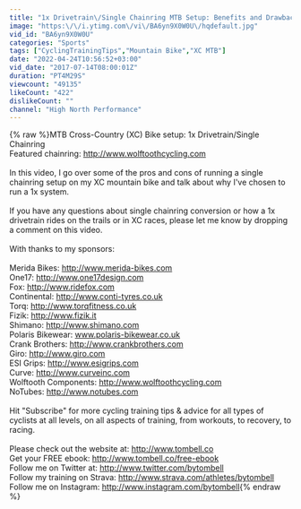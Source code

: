 ```yaml
---
title: "1x Drivetrain\/Single Chainring MTB Setup: Benefits and Drawbacks"
image: "https:\/\/i.ytimg.com\/vi\/BA6yn9X0W0U\/hqdefault.jpg"
vid_id: "BA6yn9X0W0U"
categories: "Sports"
tags: ["CyclingTrainingTips","Mountain Bike","XC MTB"]
date: "2022-04-24T10:56:52+03:00"
vid_date: "2017-07-14T08:00:01Z"
duration: "PT4M29S"
viewcount: "49135"
likeCount: "422"
dislikeCount: ""
channel: "High North Performance"
---
```

{% raw %}MTB Cross-Country (XC) Bike setup: 1x Drivetrain/Single Chainring <br />Featured chainring: <a rel="nofollow" target="blank" href="http://www.wolftoothcycling.com">http://www.wolftoothcycling.com</a><br /><br />In this video, I go over some of the pros and cons of running a single chainring setup on my XC mountain bike and talk about why I've chosen to run a 1x system.<br /><br />If you have any questions about single chainring conversion or how a 1x drivetrain rides on the trails or in XC races, please let me know by dropping a comment on this video.<br /><br />With thanks to my sponsors:<br /><br />Merida Bikes: <a rel="nofollow" target="blank" href="http://www.merida-bikes.com">http://www.merida-bikes.com</a><br />One17: <a rel="nofollow" target="blank" href="http://www.one17design.com">http://www.one17design.com</a><br />Fox: <a rel="nofollow" target="blank" href="http://www.ridefox.com">http://www.ridefox.com</a><br />Continental: <a rel="nofollow" target="blank" href="http://www.conti-tyres.co.uk">http://www.conti-tyres.co.uk</a><br />Torq: <a rel="nofollow" target="blank" href="http://www.torqfitness.co.uk">http://www.torqfitness.co.uk</a><br />Fizik: <a rel="nofollow" target="blank" href="http://www.fizik.it">http://www.fizik.it</a><br />Shimano: <a rel="nofollow" target="blank" href="http://www.shimano.com">http://www.shimano.com</a><br />Polaris Bikewear: www.polaris-bikewear.co.uk<br />Crank Brothers: <a rel="nofollow" target="blank" href="http://www.crankbrothers.com">http://www.crankbrothers.com</a><br />Giro: <a rel="nofollow" target="blank" href="http://www.giro.com">http://www.giro.com</a><br />ESI Grips: <a rel="nofollow" target="blank" href="http://www.esigrips.com">http://www.esigrips.com</a><br />Curve: <a rel="nofollow" target="blank" href="http://www.curveinc.com">http://www.curveinc.com</a> <br />Wolftooth Components: <a rel="nofollow" target="blank" href="http://www.wolftoothcycling.com">http://www.wolftoothcycling.com</a><br />NoTubes: <a rel="nofollow" target="blank" href="http://www.notubes.com">http://www.notubes.com</a><br /><br />Hit &quot;Subscribe&quot; for more cycling training tips &amp; advice for all types of cyclists at all levels, on all aspects of training, from workouts, to recovery, to racing. <br /><br />Please check out the website at: <a rel="nofollow" target="blank" href="http://www.tombell.co">http://www.tombell.co</a><br />Get your FREE ebook: <a rel="nofollow" target="blank" href="http://www.tombell.co/free-ebook">http://www.tombell.co/free-ebook</a><br />Follow me on Twitter at: <a rel="nofollow" target="blank" href="http://www.twitter.com/bytombell">http://www.twitter.com/bytombell</a><br />Follow my training on Strava: <a rel="nofollow" target="blank" href="http://www.strava.com/athletes/bytombell">http://www.strava.com/athletes/bytombell</a><br />Follow me on Instagram: <a rel="nofollow" target="blank" href="http://www.instagram.com/bytombell">http://www.instagram.com/bytombell</a>{% endraw %}
